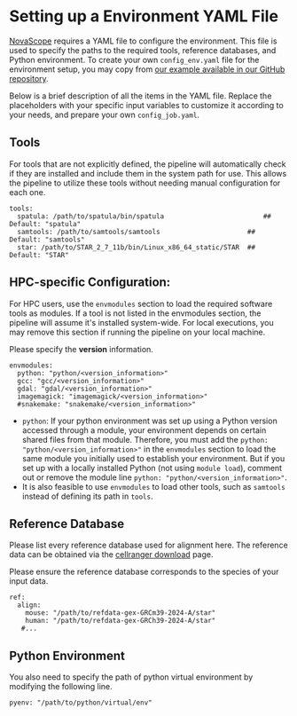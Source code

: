 # Setting up a Environment YAML File

[NovaScope](../index.md) requires a YAML file to configure the environment. This file is used to specify the paths to the required tools, reference databases, and Python environment. To create your own `config_env.yaml` file for the environment setup, you may copy from [our example available in our GitHub repository](https://github.com/seqscope/NovaScope/blob/main/info/config_env.yaml).

Below is a brief description of all the items in the YAML file. Replace the placeholders with your specific input variables to customize it according to your needs, and prepare your own `config_job.yaml`.

## Tools 

For tools that are not explicitly defined, the pipeline will automatically check if they are installed and include them in the system path for use. This allows the pipeline to utilize these tools without needing manual configuration for each one.
```
tools:
  spatula: /path/to/spatula/bin/spatula 		                ## Default: "spatula"
  samtools: /path/to/samtools/samtools	                    ## Default: "samtools"
  star: /path/to/STAR_2_7_11b/bin/Linux_x86_64_static/STAR  ## Default: "STAR"
```

## HPC-specific Configuration:

For HPC users, use the `envmodules` section to load the required software tools as modules. If a tool is not listed in the envmodules section, the pipeline will assume it's installed system-wide. For local executions, you may remove this section if running the pipeline on your local machine.

Please specify the **version** information. 

```
envmodules:
  python: "python/<version_information>"
  gcc: "gcc/<version_information>"
  gdal: "gdal/<version_information>"
  imagemagick: "imagemagick/<version_information>"
  #snakemake: "snakemake/<version_information>"
```
* `python`: If your python environment was set up using a Python version accessed through a module, your environment depends on certain shared files from that module. Therefore, you must add the `python: "python/<version_information>"`  in the `envmodules` section to load the same module you initially used to establish your environment. But if you set up with a locally installed Python (not using `module load`), comment out or remove the module line `python: "python/<version_information>"`.
* It is also feasible to use `envmodules` to load other tools, such as `samtools` instead of defining its path in `tools`.

## Reference Database

Please list every reference database used for alignment here. The reference data can be obtained via the [cellranger download](https://www.10xgenomics.com/support/software/cell-ranger/downloads) page.

Please ensure the reference database corresponds to the species of your input data. 

```
ref:
  align:
    mouse: "/path/to/refdata-gex-GRCm39-2024-A/star"
    human: "/path/to/refdata-gex-GRCh39-2024-A/star"
   #...
```

## Python Environment

You also need to specify the path of python virtual environment by modifying the following line.

```
pyenv: "/path/to/python/virtual/env"
```

